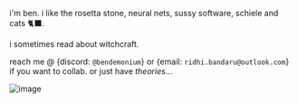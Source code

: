 i'm ben. i like the rosetta stone, neural nets, sussy software, schiele and cats 🐈‍⬛.

i sometimes read about witchcraft.

reach me @ {discord: `@bendemonium`} or {email: `ridhi.bandaru@outlook.com`} if you want to collab. or just have _theories_...



![image](https://github.com/user-attachments/assets/756ca328-906d-4cea-95d4-9b09f5ae5c94)

<!---
ridhibandaru/ridhibandaru is a ✨ special ✨ repository because its `README.md` (this file) appears on your GitHub profile.
You can click the Preview link to take a look at your changes.
--->
